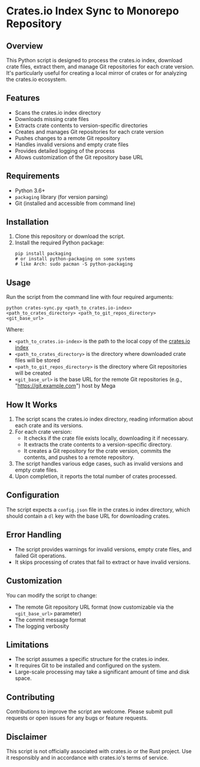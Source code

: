 # Crates.io Index Sync to Monorepo Repository

## Overview

This Python script is designed to process the crates.io index, download crate files, extract them, and manage Git repositories for each crate version. It's particularly useful for creating a local mirror of crates or for analyzing the crates.io ecosystem.

## Features

- Scans the crates.io index directory
- Downloads missing crate files
- Extracts crate contents to version-specific directories
- Creates and manages Git repositories for each crate version
- Pushes changes to a remote Git repository
- Handles invalid versions and empty crate files
- Provides detailed logging of the process
- Allows customization of the Git repository base URL

## Requirements

- Python 3.6+
- `packaging` library (for version parsing)
- Git (installed and accessible from command line)

## Installation

1. Clone this repository or download the script.
2. Install the required Python package:
   ```
   pip install packaging
   # or install python-packaging on some systems
   # like Arch: sudo pacman -S python-packaging
   ```

## Usage

Run the script from the command line with four required arguments:

```
python crates-sync.py <path_to_crates.io-index> <path_to_crates_directory> <path_to_git_repos_directory> <git_base_url>
```

Where:
- `<path_to_crates.io-index>` is the path to the local copy of the [crates.io index](https://github.com/rust-lang/crates.io-index)
- `<path_to_crates_directory>` is the directory where downloaded crate files will be stored
- `<path_to_git_repos_directory>` is the directory where Git repositories will be created
- `<git_base_url>` is the base URL for the remote Git repositories (e.g., "https://git.example.com") host by Mega

## How It Works

1. The script scans the crates.io index directory, reading information about each crate and its versions.
2. For each crate version:
   - It checks if the crate file exists locally, downloading it if necessary.
   - It extracts the crate contents to a version-specific directory.
   - It creates a Git repository for the crate version, commits the contents, and pushes to a remote repository.
3. The script handles various edge cases, such as invalid versions and empty crate files.
4. Upon completion, it reports the total number of crates processed.

## Configuration

The script expects a `config.json` file in the crates.io index directory, which should contain a `dl` key with the base URL for downloading crates.

## Error Handling

- The script provides warnings for invalid versions, empty crate files, and failed Git operations.
- It skips processing of crates that fail to extract or have invalid versions.

## Customization

You can modify the script to change:
- The remote Git repository URL format (now customizable via the `<git_base_url>` parameter)
- The commit message format
- The logging verbosity

## Limitations

- The script assumes a specific structure for the crates.io index.
- It requires Git to be installed and configured on the system.
- Large-scale processing may take a significant amount of time and disk space.

## Contributing

Contributions to improve the script are welcome. Please submit pull requests or open issues for any bugs or feature requests.

## Disclaimer

This script is not officially associated with crates.io or the Rust project. Use it responsibly and in accordance with crates.io's terms of service.
